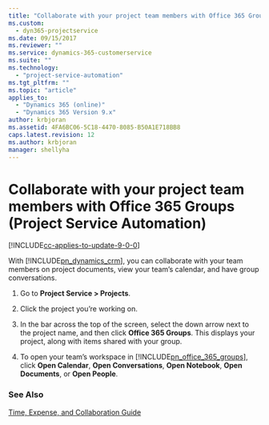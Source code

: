 ```yaml
---
title: "Collaborate with your project team members with Office 365 Groups (Dynamics 365 for Project Service Automation) | MicrosoftDocs"
ms.custom:
  - dyn365-projectservice
ms.date: 09/15/2017
ms.reviewer: ""
ms.service: dynamics-365-customerservice
ms.suite: ""
ms.technology: 
  - "project-service-automation"
ms.tgt_pltfrm: ""
ms.topic: "article"
applies_to: 
  - "Dynamics 365 (online)"
  - "Dynamics 365 Version 9.x"
author: krbjoran
ms.assetid: 4FA6BC06-5C18-4470-8085-B50A1E718BB8
caps.latest.revision: 12
ms.author: krbjoran
manager: shellyha
---
```

# Collaborate with your project team members with Office 365 Groups (Project Service Automation)

[!INCLUDE[cc-applies-to-update-9-0-0](../includes/cc_applies_to_update_9_0_0.md)]

With [!INCLUDE[pn_dynamics_crm](../includes/pn-dynamics-crm.md)], you can collaborate with your team members on project documents, view your team’s calendar, and have group conversations.  
  
1.  Go to **Project Service > Projects**.  
  
2.  Click the project you’re working on.  
  
3.  In the bar across the top of the screen, select the down arrow next to the project name, and then click **Office 365 Groups**. This displays your project, along with items shared with your group.  
  
4.  To open your team’s workspace in [!INCLUDE[pn_office_365_groups](../includes/pn-office-365-groups.md)], click **Open Calendar**, **Open Conversations**, **Open Notebook**, **Open Documents**, or **Open People**.  
  
### See Also  
 [Time, Expense, and Collaboration Guide](../project-service/time-expense-collaboration-guide.md)

